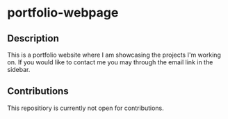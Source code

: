 # portfolio-webpage

## Description
This is a portfolio website where I am showcasing the projects I'm working on. 
If you would like to contact me you may through the email link in the sidebar.

## Contributions
This repositiory is currently not open for contributions.
